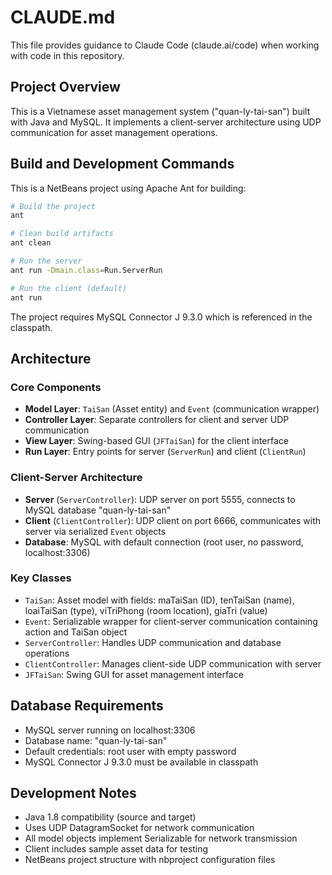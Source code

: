 # CLAUDE.md

This file provides guidance to Claude Code (claude.ai/code) when working with code in this repository.

## Project Overview

This is a Vietnamese asset management system ("quan-ly-tai-san") built with Java and MySQL. It implements a client-server architecture using UDP communication for asset management operations.

## Build and Development Commands

This is a NetBeans project using Apache Ant for building:

```bash
# Build the project
ant

# Clean build artifacts
ant clean

# Run the server
ant run -Dmain.class=Run.ServerRun

# Run the client (default)
ant run
```

The project requires MySQL Connector J 9.3.0 which is referenced in the classpath.

## Architecture

### Core Components

- **Model Layer**: `TaiSan` (Asset entity) and `Event` (communication wrapper)
- **Controller Layer**: Separate controllers for client and server UDP communication
- **View Layer**: Swing-based GUI (`JFTaiSan`) for the client interface
- **Run Layer**: Entry points for server (`ServerRun`) and client (`ClientRun`)

### Client-Server Architecture

- **Server** (`ServerController`): UDP server on port 5555, connects to MySQL database "quan-ly-tai-san"
- **Client** (`ClientController`): UDP client on port 6666, communicates with server via serialized `Event` objects
- **Database**: MySQL with default connection (root user, no password, localhost:3306)

### Key Classes

- `TaiSan`: Asset model with fields: maTaiSan (ID), tenTaiSan (name), loaiTaiSan (type), viTriPhong (room location), giaTri (value)
- `Event`: Serializable wrapper for client-server communication containing action and TaiSan object
- `ServerController`: Handles UDP communication and database operations
- `ClientController`: Manages client-side UDP communication with server
- `JFTaiSan`: Swing GUI for asset management interface

## Database Requirements

- MySQL server running on localhost:3306
- Database name: "quan-ly-tai-san"
- Default credentials: root user with empty password
- MySQL Connector J 9.3.0 must be available in classpath

## Development Notes

- Java 1.8 compatibility (source and target)
- Uses UDP DatagramSocket for network communication
- All model objects implement Serializable for network transmission
- Client includes sample asset data for testing
- NetBeans project structure with nbproject configuration files